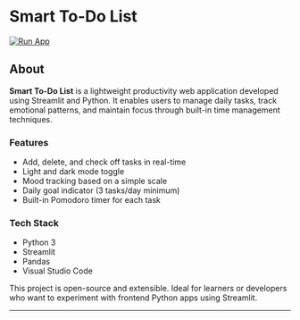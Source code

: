 # Smart To-Do List
[![Run App](https://img.shields.io/badge/Launch%20App-Streamlit-blue?logo=streamlit)](https://smart-todo.streamlit.app/)
## About
**Smart To-Do List** is a lightweight productivity web application developed using Streamlit and Python. It enables users to manage daily tasks, track emotional patterns, and maintain focus through built-in time management techniques.

### Features
- Add, delete, and check off tasks in real-time
- Light and dark mode toggle
- Mood tracking based on a simple scale
- Daily goal indicator (3 tasks/day minimum)
- Built-in Pomodoro timer for each task

### Tech Stack
- Python 3
- Streamlit
- Pandas
- Visual Studio Code

This project is open-source and extensible. Ideal for learners or developers who want to experiment with frontend Python apps using Streamlit.

---
